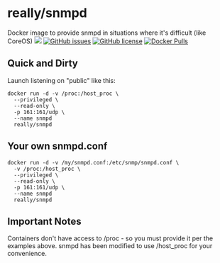 # really/snmpd
Docker image to provide snmpd in situations where it's difficult (like CoreOS)
[![](https://images.microbadger.com/badges/image/really/snmpd.svg)](https://microbadger.com/images/really/snmpd "Get your own image badge on microbadger.com") [![GitHub issues](https://img.shields.io/github/issues/reallyreally/docker-snmpd.svg?style=flat-square)](https://github.com/reallyreally/docker-snmpd/issues) [![GitHub license](https://img.shields.io/github/license/reallyreally/docker-snmpd.svg?style=flat-square)](https://github.com/reallyreally/docker-snmpd/blob/master/LICENSE)
[![Docker Pulls](https://img.shields.io/docker/pulls/really/snmpd.svg?style=flat-square)](https://hub.docker.com/r/really/snmpd/)

Quick and Dirty
---------------

Launch listening on "public" like this:
```
docker run -d -v /proc:/host_proc \
  --privileged \
  --read-only \
  -p 161:161/udp \
  --name snmpd
  really/snmpd
```

Your own snmpd.conf
-------------------

```
docker run -d -v /my/snmpd.conf:/etc/snmp/snmpd.conf \
  -v /proc:/host_proc \
  --privileged \
  --read-only \
  -p 161:161/udp \
  --name snmpd
  really/snmpd
```

Important Notes
---------------

Containers don't have access to /proc - so you must provide it per the
examples above.
snmpd has been modified to use /host_proc for your convenience.
